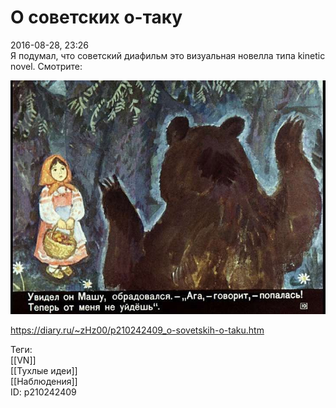 О советских о-таку
===================

   
 2016-08-28, 23:26   
  Я подумал, что советский диафильм это визуальная новелла типа kinetic novel. Смотрите:   
   
  ![](pics/Filmstrip101.jpg)    
    
 <https://diary.ru/~zHz00/p210242409_o-sovetskih-o-taku.htm>   
   
 Теги:   
 [[VN]]   
 [[Тухлые идеи]]   
 [[Наблюдения]]   
 ID: p210242409